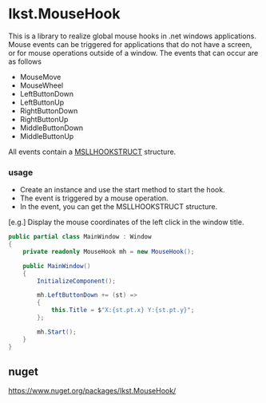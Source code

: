# Ikst.MouseHook
This is a library to realize global mouse hooks in .net windows applications.
Mouse events can be triggered for applications that do not have a screen, or for mouse operations outside of a window.
The events that can occur are as follows
- MouseMove
- MouseWheel
- LeftButtonDown
- LeftButtonUp
- RightButtonDown
- RightButtonUp
- MiddleButtonDown
- MiddleButtonUp

All events contain a [MSLLHOOKSTRUCT](https://docs.microsoft.com/windows/win32/api/winuser/ns-winuser-msllhookstruct)  structure.

### usage
- Create an instance and use the start method to start the hook.
- The event is triggered by a mouse operation.
- In the event, you can get the MSLLHOOKSTRUCT structure.

[e.g.] Display the mouse coordinates of the left click in the window title.
```C#
public partial class MainWindow : Window
{
    private readonly MouseHook mh = new MouseHook();

    public MainWindow()
    {
        InitializeComponent();

        mh.LeftButtonDown += (st) =>
        {
            this.Title = $"X:{st.pt.x} Y:{st.pt.y}";
        };

        mh.Start();
    }
}
```

## nuget
https://www.nuget.org/packages/Ikst.MouseHook/
